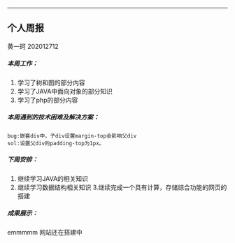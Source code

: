 

---

## 个人周报

黄一珂 202012712



##### 本周工作：

1. 学习了树和图的部分内容
2. 学习了JAVA中面向对象的部分知识
3. 学习了php的部分内容



##### 本周遇到的技术困难及解决方案：

    bug:嵌套div中，子div设置margin-top会影响父div
    sol:设置父div的padding-top为1px。


##### 下周安排：


1. 继续学习JAVA的相关知识
2. 继续学习数据结构相关知识
3.继续完成一个具有计算，存储综合功能的网页的搭建

##### 成果展示：
emmmmm 网站还在搭建中
